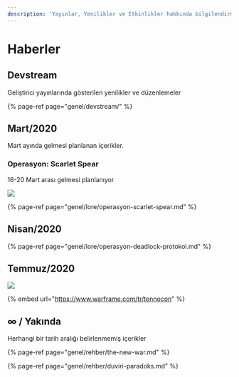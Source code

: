 ```yaml
---
description: 'Yayınlar, Yenilikler ve Etkinlikler hakkında bilgilendirme'
---
```


# Haberler

## Devstream

Geliştirici yayınlarında gösterilen yenilikler ve düzenlemeler

{% page-ref page="genel/devstream/" %}

## Mart/2020

Mart ayında gelmesi planlanan içerikler.

### Operasyon: Scarlet Spear

16-20 Mart arası gelmesi planlanıyor

![](https://i.ibb.co/y6hmzq1/image.png)

{% page-ref page="genel/lore/operasyon-scarlet-spear.md" %}

## Nisan/2020

{% page-ref page="genel/lore/operasyon-deadlock-protokol.md" %}

## Temmuz/2020

![](https://n9e5v4d8.ssl.hwcdn.net/uploads/31df890399a657dc66029af18984dadd.jpg)

{% embed url="https://www.warframe.com/tr/tennocon" %}

## ∞ / Yakında

Herhangi bir tarih aralığı belirlenmemiş içerikler

{% page-ref page="genel/rehber/the-new-war.md" %}

{% page-ref page="genel/rehber/duviri-paradoks.md" %}

